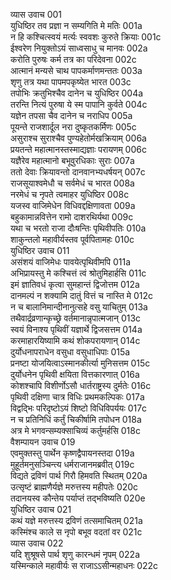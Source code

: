 व्यास उवाच	001  
युधिष्ठिर तव प्रज्ञा न सम्यगिति मे मतिः	001a  
न हि कश्चित्स्वयं मर्त्यः स्ववशः कुरुते क्रियाः	001c  
ईश्वरेण नियुक्तोऽयं साध्वसाधु च मानवः	002a  
करोति पुरुषः कर्म तत्र का परिदेवना	002c  
आत्मानं मन्यसे चाथ पापकर्माणमन्ततः	003a  
शृणु तत्र यथा पापमपकृष्येत भारत	003c  
तपोभिः क्रतुभिश्चैव दानेन च युधिष्ठिर	004a  
तरन्ति नित्यं पुरुषा ये स्म पापानि कुर्वते	004c  
यज्ञेन तपसा चैव दानेन च नराधिप	005a  
पूयन्ते राजशार्दूल नरा दुष्कृतकर्मिणः	005c  
असुराश्च सुराश्चैव पुण्यहेतोर्मखक्रियाम्	006a  
प्रयतन्ते महात्मानस्तस्माद्यज्ञाः परायणम्	006c  
यज्ञैरेव महात्मानो बभूवुरधिकाः सुराः	007a  
ततो देवाः क्रियावन्तो दानवानभ्यधर्षयन्	007c  
राजसूयाश्वमेधौ च सर्वमेधं च भारत	008a  
नरमेधं च नृपते त्वमाहर युधिष्ठिर	008c  
यजस्व वाजिमेधेन विधिवद्दक्षिणावता	009a  
बहुकामान्नवित्तेन रामो दाशरथिर्यथा	009c  
यथा च भरतो राजा दौःषन्तिः पृथिवीपतिः	010a  
शाकुन्तलो महावीर्यस्तव पूर्वपितामहः	010c  
युधिष्ठिर उवाच	011  
असंशयं वाजिमेधः पावयेत्पृथिवीमपि	011a  
अभिप्रायस्तु मे कश्चित्तं त्वं श्रोतुमिहार्हसि	011c  
इमं ज्ञातिवधं कृत्वा सुमहान्तं द्विजोत्तम	012a  
दानमल्पं न शक्यामि दातुं वित्तं च नास्ति मे	012c  
न च बालानिमान्दीनानुत्सहे वसु याचितुम्	013a  
तथैवार्द्रव्रणान्कृच्छ्रे वर्तमानान्नृपात्मजान्	013c  
स्वयं विनाश्य पृथिवीं यज्ञार्थे द्विजसत्तम	014a  
करमाहारयिष्यामि कथं शोकपरायणान्	014c  
दुर्योधनापराधेन वसुधा वसुधाधिपाः	015a  
प्रनष्टा योजयित्वाऽस्मानकीर्त्या मुनिसत्तम	015c  
दुर्योधनेन पृथिवी क्षयिता वित्तकारणात्	016a  
कोशश्चापि विशीर्णोऽसौ धार्तराष्ट्रस्य दुर्मतेः	016c  
पृथिवी दक्षिणा चात्र विधिः प्रथमकल्पिकः	017a  
विद्वद्भिः परिदृष्टोऽयं शिष्टो विधिविपर्ययः	017c  
न च प्रतिनिधिं कर्तुं चिकीर्षामि तपोधन	018a  
अत्र मे भगवन्सम्यक्साचिव्यं कर्तुमर्हसि	018c  
वैशम्पायन उवाच	019  
एवमुक्तस्तु पार्थेन कृष्णद्वैपायनस्तदा	019a  
मुहूर्तमनुसञ्चिन्त्य धर्मराजानमब्रवीत्	019c  
विद्यते द्रविणं पार्थ गिरौ हिमवति स्थितम्	020a  
उत्सृष्टं ब्राह्मणैर्यज्ञे मरुत्तस्य महीपतेः	020c  
तदानयस्व कौन्तेय पर्याप्तं तद्भविष्यति	020e  
युधिष्ठिर उवाच	021  
कथं यज्ञे मरुत्तस्य द्रविणं तत्समाचितम्	021a  
कस्मिंश्च काले स नृपो बभूव वदतां वर	021c  
व्यास उवाच	022  
यदि शुश्रूषसे पार्थ शृणु कारन्धमं नृपम्	022a  
यस्मिन्काले महावीर्यः स राजाऽऽसीन्महाधनः	022c  
